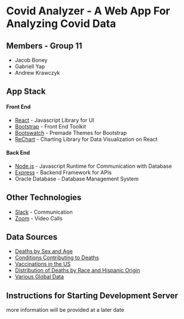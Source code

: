 # Covid Analyzer - A Web App For Analyzing Covid Data

## Members - Group 11
- Jacob Boney
- Gabriell Yap
- Andrew Krawczyk

## App Stack
#### Front End
- [React](https://reactjs.org/) - Javascript Library for UI
- [Bootstrap](https://getbootstrap.com/) - Front End Toolkit
- [Bootswatch](https://bootswatch.com/) - Premade Themes for Bootstrap
- [ReChart](https://recharts.org/en-US/) - Charting Library for Data Visualization on React

#### Back End
- [Node.js](https://nodejs.org/en/) - Javascript Runtime for Communication with Database
- [Express](https://expressjs.com/) - Backend Framework for APIs
- Oracle Database - Database Management System

## Other Technologies
- [Slack](https://slack.com/) - Communication
- [Zoom](https://zoom.us/) - Video Calls

## Data Sources
- [Deaths by Sex and Age](https://data.cdc.gov/NCHS/Provisional-COVID-19-Deaths-by-Sex-and-Age/9bhg-hcku)
- [Conditions Contributing to Deaths](https://data.cdc.gov/NCHS/Conditions-Contributing-to-COVID-19-Deaths-by-Stat/hk9y-quqm)
- [Vaccinations in the US](https://data.cdc.gov/Vaccinations/COVID-19-Vaccinations-in-the-United-States-Jurisdi/unsk-b7fc)
- [Distribution of Deaths by Race and Hispanic Origin](https://data.cdc.gov/NCHS/Provisional-COVID-19-Deaths-Distribution-of-Deaths/pj7m-y5uh)
- [Various Global Data](https://github.com/owid/covid-19-data/tree/master/public/data)

## Instructions for Starting Development Server
more information will be provided at a later date

